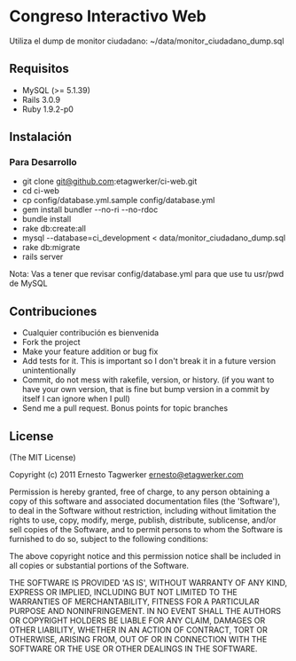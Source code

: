 # Congreso Interactivo Web

Utiliza el dump de monitor ciudadano: ~/data/monitor_ciudadano_dump.sql

## Requisitos

* MySQL (>= 5.1.39)
* Rails 3.0.9
* Ruby 1.9.2-p0

## Instalación

### Para Desarrollo

* git clone git@github.com:etagwerker/ci-web.git
* cd ci-web
* cp config/database.yml.sample config/database.yml
* gem install bundler --no-ri --no-rdoc
* bundle install
* rake db:create:all
* mysql --database=ci_development < data/monitor_ciudadano_dump.sql
* rake db:migrate
* rails server

Nota: Vas a tener que revisar config/database.yml para que use tu usr/pwd de MySQL

## Contribuciones
 
* Cualquier contribución es bienvenida
* Fork the project
* Make your feature addition or bug fix
* Add tests for it. This is important so I don't break it in a
  future version unintentionally
* Commit, do not mess with rakefile, version, or history.
  (if you want to have your own version, that is fine but
   bump version in a commit by itself I can ignore when I pull)
* Send me a pull request. Bonus points for topic branches

## License

(The MIT License)

Copyright (c) 2011 Ernesto Tagwerker <ernesto@etagwerker.com>

Permission is hereby granted, free of charge, to any person obtaining
a copy of this software and associated documentation files (the
'Software'), to deal in the Software without restriction, including
without limitation the rights to use, copy, modify, merge, publish,
distribute, sublicense, and/or sell copies of the Software, and to
permit persons to whom the Software is furnished to do so, subject to
the following conditions:

The above copyright notice and this permission notice shall be
included in all copies or substantial portions of the Software.

THE SOFTWARE IS PROVIDED 'AS IS', WITHOUT WARRANTY OF ANY KIND,
EXPRESS OR IMPLIED, INCLUDING BUT NOT LIMITED TO THE WARRANTIES OF
MERCHANTABILITY, FITNESS FOR A PARTICULAR PURPOSE AND NONINFRINGEMENT.
IN NO EVENT SHALL THE AUTHORS OR COPYRIGHT HOLDERS BE LIABLE FOR ANY
CLAIM, DAMAGES OR OTHER LIABILITY, WHETHER IN AN ACTION OF CONTRACT,
TORT OR OTHERWISE, ARISING FROM, OUT OF OR IN CONNECTION WITH THE
SOFTWARE OR THE USE OR OTHER DEALINGS IN THE SOFTWARE.